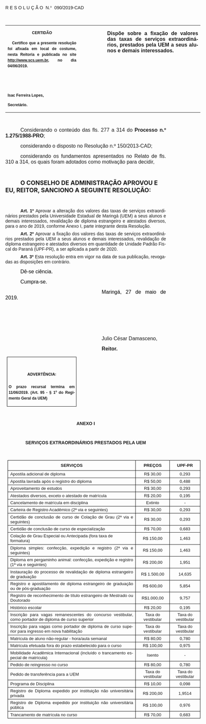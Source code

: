 <body lang=PT-BR link=blue vlink=purple style='tab-interval:35.4pt'>

<div class=WordSection1>

<p class=MsoTitle><span style='font-size:12.0pt;font-family:"Arial","sans-serif";
mso-ansi-language:PT-BR;mso-no-proof:yes'><o:p>&nbsp;</o:p></span></p>

<p class=MsoTitle><span style='font-family:"Arial","sans-serif";mso-bidi-font-family:
"Times New Roman";mso-ansi-language:PT-BR;mso-no-proof:yes'>R E S O L U Ç Ã
O<span style='mso-spacerun:yes'>  </span>N.</span><span style='font-family:
Symbol;mso-ascii-font-family:Arial;mso-hansi-font-family:Arial;mso-ansi-language:
PT-BR;mso-char-type:symbol;mso-symbol-font-family:Symbol;mso-no-proof:yes'><span
style='mso-char-type:symbol;mso-symbol-font-family:Symbol'>°</span></span><span
style='font-family:"Arial","sans-serif";mso-bidi-font-family:"Times New Roman";
mso-ansi-language:PT-BR;mso-no-proof:yes'><span style='mso-spacerun:yes'> 
</span>090/2019-CAD<o:p></o:p></span></p>

<p class=BodyText21><span style='mso-bidi-font-size:12.0pt;font-family:"Arial","sans-serif";
mso-bidi-font-family:"Times New Roman";mso-no-proof:yes'><o:p>&nbsp;</o:p></span></p>

<table class=MsoNormalTable border=0 cellspacing=0 cellpadding=0 width=612
 style='width:459.0pt;border-collapse:collapse;mso-padding-alt:0cm 5.4pt 0cm 5.4pt'>
 <tr style='mso-yfti-irow:0;mso-yfti-firstrow:yes;mso-yfti-lastrow:yes'>
  <td width=225 valign=top style='width:168.45pt;padding:0cm 5.4pt 0cm 5.4pt'>
  <p class=MsoNormal align=center style='text-align:center;layout-grid-mode:
  char'><b style='mso-bidi-font-weight:normal'><span style='font-size:9.0pt;
  mso-bidi-font-size:10.0pt;font-family:"Arial","sans-serif";mso-bidi-font-family:
  "Times New Roman";mso-no-proof:yes'>CERTIDÃO<o:p></o:p></span></b></p>
  <p class=MsoNormal style='text-align:justify;line-height:150%'><b
  style='mso-bidi-font-weight:normal'><span style='font-size:9.0pt;line-height:
  150%;font-family:"Arial","sans-serif";mso-bidi-font-family:"Times New Roman";
  mso-no-proof:yes'><span style='mso-spacerun:yes'>   </span>Certifico que a
  presente resolução foi afixada em local de costume, nesta Reitoria e
  publicada no site<span style='color:blue'> </span><a
  href="http://www.scs.uem.br/"><span style='text-decoration:none;text-underline:
  none'>http://www.scs.uem.br</span></a>, no dia</span></b><b style='mso-bidi-font-weight:
  normal'><span style='font-size:9.0pt;mso-bidi-font-size:10.0pt;line-height:
  150%;font-family:"Arial","sans-serif";mso-bidi-font-family:"Times New Roman";
  mso-no-proof:yes'> 04/06/2019.<o:p></o:p></span></b></p>
  <p class=MsoNormal><b style='mso-bidi-font-weight:normal'><span
  style='font-size:9.0pt;mso-bidi-font-size:10.0pt;font-family:"Arial","sans-serif";
  mso-bidi-font-family:"Times New Roman";mso-no-proof:yes'><o:p>&nbsp;</o:p></span></b></p>
  <p class=MsoNormal><b style='mso-bidi-font-weight:normal'><span
  style='font-size:9.0pt;mso-bidi-font-size:10.0pt;font-family:"Arial","sans-serif";
  mso-bidi-font-family:"Times New Roman";mso-no-proof:yes'><o:p>&nbsp;</o:p></span></b></p>
  <p class=MsoNormal><b style='mso-bidi-font-weight:normal'><span
  style='font-size:9.0pt;mso-bidi-font-size:10.0pt;font-family:"Arial","sans-serif";
  mso-bidi-font-family:"Times New Roman";mso-no-proof:yes'>Isac Ferreira Lopes,<o:p></o:p></span></b></p>
  <p class=MsoNormal><b style='mso-bidi-font-weight:normal'><span
  style='font-size:9.0pt;mso-bidi-font-size:10.0pt;font-family:"Arial","sans-serif";
  mso-bidi-font-family:"Times New Roman";mso-no-proof:yes'>Secretário.<o:p></o:p></span></b></p>
  </td>
  <td width=76 valign=top style='width:2.0cm;padding:0cm 5.4pt 0cm 5.4pt'>
  <p class=MsoNormal style='margin-right:-5.4pt'><b><span style='font-size:
  12.0pt;mso-bidi-font-size:10.0pt;font-family:"Arial","sans-serif";mso-bidi-font-family:
  "Times New Roman";mso-no-proof:yes'><o:p>&nbsp;</o:p></span></b></p>
  </td>
  <td width=312 valign=top style='width:233.85pt;padding:0cm 5.4pt 0cm 5.4pt'>
  <p class=MsoNormal style='text-align:justify'><b><span style='font-size:12.0pt;
  font-family:"Arial","sans-serif";mso-no-proof:yes'>Dispõe sobre a fixação de
  valores das taxas de serviços extraordinários, prestados pela UEM a seus
  alunos e demais interessados.</span></b><b><span style='font-size:12.0pt;
  font-family:"Arial","sans-serif";mso-bidi-font-family:"Times New Roman";
  mso-no-proof:yes'><o:p></o:p></span></b></p>
  </td>
 </tr>
</table>

<p class=BodyText21><span style='mso-bidi-font-size:12.0pt;font-family:"Arial","sans-serif";
mso-bidi-font-family:"Times New Roman";mso-no-proof:yes'><o:p>&nbsp;</o:p></span></p>

<p class=MsoNormal style='margin-bottom:2.0pt;text-align:justify;text-indent:
35.45pt'><span style='font-size:12.0pt;mso-bidi-font-size:10.0pt;font-family:
"Arial","sans-serif";mso-bidi-font-family:"Times New Roman"'>Considerando o conteúdo
das fls. 277 a 314 do <b style='mso-bidi-font-weight:normal'>Processo n.º 1.275/1988-PRO</b>;<o:p></o:p></span></p>

<p class=MsoNormal style='margin-bottom:2.0pt;text-align:justify;text-indent:
35.45pt'><span class=GramE><span style='font-size:12.0pt;mso-bidi-font-size:
10.0pt;font-family:"Arial","sans-serif";mso-bidi-font-family:"Times New Roman"'>considerando</span></span><span
style='font-size:12.0pt;mso-bidi-font-size:10.0pt;font-family:"Arial","sans-serif";
mso-bidi-font-family:"Times New Roman"'> o disposto no Resolução n.º 150/2013-CAD;<o:p></o:p></span></p>

<p class=MsoNormal style='margin-bottom:2.0pt;text-align:justify;text-indent:
35.45pt'><span class=GramE><span style='font-size:12.0pt;mso-bidi-font-size:
10.0pt;font-family:"Arial","sans-serif";mso-bidi-font-family:"Times New Roman"'>considerando</span></span><span
style='font-size:12.0pt;mso-bidi-font-size:10.0pt;font-family:"Arial","sans-serif";
mso-bidi-font-family:"Times New Roman"'> os fundamentos apresentados no Relato
de fls. 310 a 314, os quais foram adotados como motivação para decidir,<o:p></o:p></span></p>

<p class=MsoBodyTextIndent style='text-indent:35.45pt'><span lang=X-NONE
style='mso-no-proof:yes'><o:p>&nbsp;</o:p></span></p>

<p class=MsoBodyTextIndent style='text-indent:35.45pt'><b style='mso-bidi-font-weight:
normal'><span lang=X-NONE style='font-size:14.0pt;mso-no-proof:yes'>O CONSELHO DE
ADMINISTRAÇÃO APROVOU E EU, REITOR, SANCIONO A SEGUINTE RESOLUÇÃO:<o:p></o:p></span></b></p>

<p class=MsoBodyTextIndent style='text-indent:35.45pt'><span lang=X-NONE
style='mso-no-proof:yes'><o:p>&nbsp;</o:p></span></p>

<p style='margin-top:0cm;margin-right:0cm;margin-bottom:6.0pt;margin-left:0cm;
text-align:justify;text-indent:35.45pt'><b style='mso-bidi-font-weight:normal'><span
style='mso-bidi-font-size:12.0pt;font-family:"Arial","sans-serif";mso-fareast-font-family:
"Arial Unicode MS";mso-bidi-font-family:"Times New Roman"'>Art. 1º </span></b><span
style='mso-bidi-font-size:12.0pt;font-family:"Arial","sans-serif";mso-fareast-font-family:
"Arial Unicode MS";mso-bidi-font-family:"Times New Roman"'>Aprovar a alteração
dos valores das taxas de serviços extraordinários prestados pela Universidade
Estadual de Maringá (UEM) a seus alunos e demais interessados, revalidação de
diploma estrangeiro e atestados diversos, para o ano de 2019, conforme Anexo I,
parte integrante desta Resolução.<o:p></o:p></span></p>

<p style='margin-top:0cm;margin-right:0cm;margin-bottom:6.0pt;margin-left:0cm;
text-align:justify;text-indent:35.45pt'><b style='mso-bidi-font-weight:normal'><span
style='mso-bidi-font-size:12.0pt;font-family:"Arial","sans-serif";mso-fareast-font-family:
"Arial Unicode MS";mso-bidi-font-family:"Times New Roman";mso-no-proof:yes'>Art.
2º </span></b><span style='mso-bidi-font-size:12.0pt;font-family:"Arial","sans-serif";
mso-fareast-font-family:"Arial Unicode MS";mso-bidi-font-family:"Times New Roman";
mso-no-proof:yes'>Aprovar a fixação dos valores das taxas de serviços extraordinários
prestados pela UEM a seus alunos e demais interessados, revalidação de diploma
estrangeiro e atestados diversos em quantidade de Unidade Padrão Fiscal do Paraná
(UPF-PR), a ser aplicada a partir de 2020</span><span style='mso-bidi-font-size:
12.0pt;font-family:"Arial","sans-serif";mso-fareast-font-family:"Arial Unicode MS";
mso-bidi-font-family:"Times New Roman"'>.<o:p></o:p></span></p>

<p style='margin:0cm;margin-bottom:.0001pt;text-align:justify;text-indent:35.45pt'><b
style='mso-bidi-font-weight:normal'><span style='mso-bidi-font-size:12.0pt;
font-family:"Arial","sans-serif";mso-fareast-font-family:"Arial Unicode MS";
mso-bidi-font-family:"Times New Roman";mso-no-proof:yes'>Art. 3º </span></b><span
style='mso-bidi-font-size:12.0pt;font-family:"Arial","sans-serif";mso-bidi-font-family:
"Times New Roman";mso-no-proof:yes'>Esta resolução entra em vigor na data de
sua publicação, revogadas as disposições em contrário.</span><span
style='mso-bidi-font-size:12.0pt;font-family:"Arial","sans-serif";mso-fareast-font-family:
"Arial Unicode MS";mso-bidi-font-family:"Times New Roman";letter-spacing:-.2pt;
mso-no-proof:yes'><o:p></o:p></span></p>

<p class=MsoNormal style='text-align:justify;text-indent:35.45pt'><span
style='font-size:12.0pt;font-family:"Arial","sans-serif";color:black;
mso-no-proof:yes'>Dê-se ciência.<o:p></o:p></span></p>

<p class=MsoNormal style='text-align:justify;text-indent:35.45pt'><span
style='font-size:12.0pt;font-family:"Arial","sans-serif";color:black;
mso-no-proof:yes'>Cumpra-se.<o:p></o:p></span></p>

<p class=MsoNormal style='text-align:justify;text-indent:8.0cm'><span
style='font-size:12.0pt;font-family:"Arial","sans-serif";color:black;
mso-no-proof:yes'>Maringá, 27 de maio de 2019.<o:p></o:p></span></p>

<p class=MsoNormal style='text-align:justify;text-indent:8.0cm'><span
style='font-size:12.0pt;font-family:"Arial","sans-serif";mso-bidi-font-family:
"Times New Roman";mso-no-proof:yes'><o:p>&nbsp;</o:p></span></p>

<p class=MsoNormal style='text-align:justify;text-indent:8.0cm'><span
style='font-size:12.0pt;font-family:"Arial","sans-serif";mso-bidi-font-family:
"Times New Roman";mso-no-proof:yes'><o:p>&nbsp;</o:p></span></p>

<p class=MsoNormal style='text-align:justify;text-indent:8.0cm'><span
style='font-size:12.0pt;font-family:"Arial","sans-serif";mso-bidi-font-family:
"Times New Roman";mso-no-proof:yes'><o:p>&nbsp;</o:p></span></p>

<p class=MsoNormal style='text-align:justify;text-indent:8.0cm'><span
style='font-size:12.0pt;font-family:"Arial","sans-serif";mso-bidi-font-family:
"Times New Roman";mso-no-proof:yes'>Julio César Damasceno,<o:p></o:p></span></p>

<p class=MsoNormal style='text-align:justify;text-indent:8.0cm;tab-stops:8.0cm 276.45pt'><b
style='mso-bidi-font-weight:normal'><span style='font-size:12.0pt;font-family:
"Arial","sans-serif";mso-bidi-font-family:"Times New Roman";mso-no-proof:yes'>Reitor.<o:p></o:p></span></b></p>

<table class=MsoNormalTable border=1 cellspacing=0 cellpadding=0
 style='margin-left:3.5pt;border-collapse:collapse;border:none;mso-border-alt:
 solid windowtext .5pt;mso-padding-alt:0cm 3.5pt 0cm 3.5pt;mso-border-insideh:
 .5pt solid windowtext;mso-border-insidev:.5pt solid windowtext'>
 <tr style='mso-yfti-irow:0;mso-yfti-firstrow:yes;mso-yfti-lastrow:yes'>
  <td width=207 valign=top style='width:155.6pt;border:solid windowtext 1.0pt;
  mso-border-alt:solid windowtext .5pt;padding:0cm 3.5pt 0cm 3.5pt'>
  <h1 align=center style='text-align:center;line-height:150%'><span
  style='font-size:9.0pt;mso-bidi-font-size:10.0pt;line-height:150%;mso-bidi-font-family:
  Arial;mso-ansi-language:PT-BR;mso-fareast-language:PT-BR;mso-no-proof:yes'>ADVERTÊNCIA:<o:p></o:p></span></h1>
  <p class=MsoNormal style='text-align:justify;line-height:150%'><b
  style='mso-bidi-font-weight:normal'><span style='font-size:9.0pt;mso-bidi-font-size:
  10.0pt;line-height:150%;font-family:"Arial","sans-serif";mso-bidi-font-family:
  "Times New Roman";mso-no-proof:yes'>O prazo recursal termina em 11/06/2019.
  (Art. 95 - § 1º do Regimento Geral da UEM)</span></b><span style='font-size:
  9.0pt;mso-bidi-font-size:10.0pt;line-height:150%;font-family:"Arial","sans-serif";
  mso-bidi-font-family:"Times New Roman";mso-no-proof:yes'><o:p></o:p></span></p>
  </td>
 </tr>
</table>

<p align=right style='margin:0cm;margin-bottom:.0001pt;text-align:right;
text-indent:35.45pt'><span style='font-size:9.0pt;mso-bidi-font-family:Arial;
mso-no-proof:yes'><o:p>&nbsp;</o:p></span></p>

<p class=MsoNormal align=center style='text-align:center'><b style='mso-bidi-font-weight:
normal'><span style='font-family:"Arial","sans-serif"'>ANEXO I<o:p></o:p></span></b></p>

<p class=MsoNormal align=center style='text-align:center'><b style='mso-bidi-font-weight:
normal'><span style='font-family:"Arial","sans-serif"'><o:p>&nbsp;</o:p></span></b></p>

<p class=MsoNormal align=center style='text-align:center'><b style='mso-bidi-font-weight:
normal'><span style='font-family:"Arial","sans-serif"'>SERVIÇOS EXTRAORDINÁRIOS
PRESTADOS PELA UEM<o:p></o:p></span></b></p>

<p class=MsoNormal><o:p>&nbsp;</o:p></p>

<table class=MsoNormalTable border=1 cellspacing=0 cellpadding=0 width=605
 style='width:16.0cm;margin-left:5.4pt;border-collapse:collapse;border:none;
 mso-border-alt:solid windowtext .5pt;mso-yfti-tbllook:1184;mso-padding-alt:
 0cm 5.4pt 0cm 5.4pt;mso-border-insideh:.5pt solid windowtext;mso-border-insidev:
 .5pt solid windowtext'>
 <tr style='mso-yfti-irow:0;mso-yfti-firstrow:yes'>
  <td width=425 style='width:318.9pt;border:solid windowtext 1.0pt;mso-border-alt:
  solid windowtext .5pt;padding:0cm 5.4pt 0cm 5.4pt'>
  <p class=MsoListParagraph align=center style='margin-top:6.0pt;margin-right:
  0cm;margin-bottom:6.0pt;margin-left:0cm;text-align:center;mso-pagination:
  none'><b style='mso-bidi-font-weight:normal'><span style='font-size:10.0pt;
  font-family:"Arial","sans-serif"'>SERVIÇOS<o:p></o:p></span></b></p>
  </td>
  <td width=95 style='width:70.9pt;border:solid windowtext 1.0pt;border-left:
  none;mso-border-left-alt:solid windowtext .5pt;mso-border-alt:solid windowtext .5pt;
  padding:0cm 5.4pt 0cm 5.4pt'>
  <p class=MsoListParagraph align=center style='margin-top:6.0pt;margin-right:
  0cm;margin-bottom:6.0pt;margin-left:0cm;text-align:center;mso-pagination:
  none'><b style='mso-bidi-font-weight:normal'><span style='font-size:10.0pt;
  font-family:"Arial","sans-serif"'>PREÇOS<o:p></o:p></span></b></p>
  </td>
  <td width=85 style='width:63.8pt;border:solid windowtext 1.0pt;border-left:
  none;mso-border-left-alt:solid windowtext .5pt;mso-border-alt:solid windowtext .5pt;
  padding:0cm 5.4pt 0cm 5.4pt'>
  <p class=MsoListParagraph align=center style='margin-top:6.0pt;margin-right:
  0cm;margin-bottom:6.0pt;margin-left:0cm;text-align:center;mso-pagination:
  none'><b style='mso-bidi-font-weight:normal'><span style='font-size:10.0pt;
  font-family:"Arial","sans-serif"'>UPF-PR<o:p></o:p></span></b></p>
  </td>
 </tr>
 <tr style='mso-yfti-irow:1'>
  <td width=425 style='width:318.9pt;border:solid windowtext 1.0pt;border-top:
  none;mso-border-top-alt:solid windowtext .5pt;mso-border-alt:solid windowtext .5pt;
  padding:0cm 5.4pt 0cm 5.4pt'>
  <p class=MsoListParagraph style='margin-top:2.4pt;margin-right:0cm;
  margin-bottom:2.4pt;margin-left:0cm;mso-para-margin-top:.2gd;mso-para-margin-right:
  0cm;mso-para-margin-bottom:.2gd;mso-para-margin-left:0cm;mso-pagination:none'><span
  style='font-size:10.0pt;font-family:"Arial","sans-serif"'>Apostila adicional
  de diploma<o:p></o:p></span></p>
  </td>
  <td width=95 style='width:70.9pt;border-top:none;border-left:none;border-bottom:
  solid windowtext 1.0pt;border-right:solid windowtext 1.0pt;mso-border-top-alt:
  solid windowtext .5pt;mso-border-left-alt:solid windowtext .5pt;mso-border-alt:
  solid windowtext .5pt;padding:0cm 5.4pt 0cm 5.4pt'>
  <p class=MsoListParagraph align=center style='margin-top:2.4pt;margin-right:
  0cm;margin-bottom:2.4pt;margin-left:0cm;mso-para-margin-top:.2gd;mso-para-margin-right:
  0cm;mso-para-margin-bottom:.2gd;mso-para-margin-left:0cm;text-align:center;
  mso-pagination:none'><span style='font-size:10.0pt;font-family:"Arial","sans-serif"'>R$
  30,00<o:p></o:p></span></p>
  </td>
  <td width=85 style='width:63.8pt;border-top:none;border-left:none;border-bottom:
  solid windowtext 1.0pt;border-right:solid windowtext 1.0pt;mso-border-top-alt:
  solid windowtext .5pt;mso-border-left-alt:solid windowtext .5pt;mso-border-alt:
  solid windowtext .5pt;padding:0cm 5.4pt 0cm 5.4pt'>
  <p class=MsoListParagraph align=center style='margin-top:2.4pt;margin-right:
  0cm;margin-bottom:2.4pt;margin-left:0cm;mso-para-margin-top:.2gd;mso-para-margin-right:
  0cm;mso-para-margin-bottom:.2gd;mso-para-margin-left:0cm;text-align:center;
  mso-pagination:none'><span style='font-size:10.0pt;font-family:"Arial","sans-serif"'>0,293<o:p></o:p></span></p>
  </td>
 </tr>
 <tr style='mso-yfti-irow:2'>
  <td width=425 style='width:318.9pt;border:solid windowtext 1.0pt;border-top:
  none;mso-border-top-alt:solid windowtext .5pt;mso-border-alt:solid windowtext .5pt;
  padding:0cm 5.4pt 0cm 5.4pt'>
  <p class=MsoListParagraph style='margin-top:2.4pt;margin-right:0cm;
  margin-bottom:2.4pt;margin-left:0cm;mso-para-margin-top:.2gd;mso-para-margin-right:
  0cm;mso-para-margin-bottom:.2gd;mso-para-margin-left:0cm;mso-pagination:none'><span
  style='font-size:10.0pt;font-family:"Arial","sans-serif"'>Apostila lavrada
  após o registro do diploma <o:p></o:p></span></p>
  </td>
  <td width=95 style='width:70.9pt;border-top:none;border-left:none;border-bottom:
  solid windowtext 1.0pt;border-right:solid windowtext 1.0pt;mso-border-top-alt:
  solid windowtext .5pt;mso-border-left-alt:solid windowtext .5pt;mso-border-alt:
  solid windowtext .5pt;padding:0cm 5.4pt 0cm 5.4pt'>
  <p class=MsoListParagraph align=center style='margin-top:2.4pt;margin-right:
  0cm;margin-bottom:2.4pt;margin-left:0cm;mso-para-margin-top:.2gd;mso-para-margin-right:
  0cm;mso-para-margin-bottom:.2gd;mso-para-margin-left:0cm;text-align:center;
  mso-pagination:none'><span style='font-size:10.0pt;font-family:"Arial","sans-serif"'>R$
  50,00<o:p></o:p></span></p>
  </td>
  <td width=85 style='width:63.8pt;border-top:none;border-left:none;border-bottom:
  solid windowtext 1.0pt;border-right:solid windowtext 1.0pt;mso-border-top-alt:
  solid windowtext .5pt;mso-border-left-alt:solid windowtext .5pt;mso-border-alt:
  solid windowtext .5pt;padding:0cm 5.4pt 0cm 5.4pt'>
  <p class=MsoListParagraph align=center style='margin-top:2.4pt;margin-right:
  0cm;margin-bottom:2.4pt;margin-left:0cm;mso-para-margin-top:.2gd;mso-para-margin-right:
  0cm;mso-para-margin-bottom:.2gd;mso-para-margin-left:0cm;text-align:center;
  mso-pagination:none'><span style='font-size:10.0pt;font-family:"Arial","sans-serif"'>0,488<o:p></o:p></span></p>
  </td>
 </tr>
 <tr style='mso-yfti-irow:3'>
  <td width=425 style='width:318.9pt;border:solid windowtext 1.0pt;border-top:
  none;mso-border-top-alt:solid windowtext .5pt;mso-border-alt:solid windowtext .5pt;
  padding:0cm 5.4pt 0cm 5.4pt'>
  <p class=MsoListParagraph style='margin-top:2.4pt;margin-right:0cm;
  margin-bottom:2.4pt;margin-left:0cm;mso-para-margin-top:.2gd;mso-para-margin-right:
  0cm;mso-para-margin-bottom:.2gd;mso-para-margin-left:0cm;mso-pagination:none'><span
  style='font-size:10.0pt;font-family:"Arial","sans-serif"'>Aproveitamento de
  estudos<o:p></o:p></span></p>
  </td>
  <td width=95 style='width:70.9pt;border-top:none;border-left:none;border-bottom:
  solid windowtext 1.0pt;border-right:solid windowtext 1.0pt;mso-border-top-alt:
  solid windowtext .5pt;mso-border-left-alt:solid windowtext .5pt;mso-border-alt:
  solid windowtext .5pt;padding:0cm 5.4pt 0cm 5.4pt'>
  <p class=MsoListParagraph align=center style='margin-top:2.4pt;margin-right:
  0cm;margin-bottom:2.4pt;margin-left:0cm;mso-para-margin-top:.2gd;mso-para-margin-right:
  0cm;mso-para-margin-bottom:.2gd;mso-para-margin-left:0cm;text-align:center;
  mso-pagination:none'><span style='font-size:10.0pt;font-family:"Arial","sans-serif"'>R$
  30,00<o:p></o:p></span></p>
  </td>
  <td width=85 style='width:63.8pt;border-top:none;border-left:none;border-bottom:
  solid windowtext 1.0pt;border-right:solid windowtext 1.0pt;mso-border-top-alt:
  solid windowtext .5pt;mso-border-left-alt:solid windowtext .5pt;mso-border-alt:
  solid windowtext .5pt;padding:0cm 5.4pt 0cm 5.4pt'>
  <p class=MsoListParagraph align=center style='margin-top:2.4pt;margin-right:
  0cm;margin-bottom:2.4pt;margin-left:0cm;mso-para-margin-top:.2gd;mso-para-margin-right:
  0cm;mso-para-margin-bottom:.2gd;mso-para-margin-left:0cm;text-align:center;
  mso-pagination:none'><span style='font-size:10.0pt;font-family:"Arial","sans-serif"'>0,293<o:p></o:p></span></p>
  </td>
 </tr>
 <tr style='mso-yfti-irow:4'>
  <td width=425 style='width:318.9pt;border:solid windowtext 1.0pt;border-top:
  none;mso-border-top-alt:solid windowtext .5pt;mso-border-alt:solid windowtext .5pt;
  padding:0cm 5.4pt 0cm 5.4pt'>
  <p class=MsoListParagraph style='margin-top:2.4pt;margin-right:0cm;
  margin-bottom:2.4pt;margin-left:0cm;mso-para-margin-top:.2gd;mso-para-margin-right:
  0cm;mso-para-margin-bottom:.2gd;mso-para-margin-left:0cm;mso-pagination:none'><span
  style='font-size:10.0pt;font-family:"Arial","sans-serif"'>Atestados diversos,
  exceto o atestado de <span class=GramE>matrícula</span><o:p></o:p></span></p>
  </td>
  <td width=95 style='width:70.9pt;border-top:none;border-left:none;border-bottom:
  solid windowtext 1.0pt;border-right:solid windowtext 1.0pt;mso-border-top-alt:
  solid windowtext .5pt;mso-border-left-alt:solid windowtext .5pt;mso-border-alt:
  solid windowtext .5pt;padding:0cm 5.4pt 0cm 5.4pt'>
  <p class=MsoListParagraph align=center style='margin-top:2.4pt;margin-right:
  0cm;margin-bottom:2.4pt;margin-left:0cm;mso-para-margin-top:.2gd;mso-para-margin-right:
  0cm;mso-para-margin-bottom:.2gd;mso-para-margin-left:0cm;text-align:center;
  mso-pagination:none'><span style='font-size:10.0pt;font-family:"Arial","sans-serif"'>R$
  20,00<o:p></o:p></span></p>
  </td>
  <td width=85 style='width:63.8pt;border-top:none;border-left:none;border-bottom:
  solid windowtext 1.0pt;border-right:solid windowtext 1.0pt;mso-border-top-alt:
  solid windowtext .5pt;mso-border-left-alt:solid windowtext .5pt;mso-border-alt:
  solid windowtext .5pt;padding:0cm 5.4pt 0cm 5.4pt'>
  <p class=MsoListParagraph align=center style='margin-top:2.4pt;margin-right:
  0cm;margin-bottom:2.4pt;margin-left:0cm;mso-para-margin-top:.2gd;mso-para-margin-right:
  0cm;mso-para-margin-bottom:.2gd;mso-para-margin-left:0cm;text-align:center;
  mso-pagination:none'><span style='font-size:10.0pt;font-family:"Arial","sans-serif"'>0,195<o:p></o:p></span></p>
  </td>
 </tr>
 <tr style='mso-yfti-irow:5'>
  <td width=425 style='width:318.9pt;border:solid windowtext 1.0pt;border-top:
  none;mso-border-top-alt:solid windowtext .5pt;mso-border-alt:solid windowtext .5pt;
  padding:0cm 5.4pt 0cm 5.4pt'>
  <p class=MsoListParagraph style='margin-top:2.4pt;margin-right:0cm;
  margin-bottom:2.4pt;margin-left:0cm;mso-para-margin-top:.2gd;mso-para-margin-right:
  0cm;mso-para-margin-bottom:.2gd;mso-para-margin-left:0cm;mso-pagination:none'><span
  style='font-size:10.0pt;font-family:"Arial","sans-serif"'>Cancelamento de
  matrícula em disciplina<o:p></o:p></span></p>
  </td>
  <td width=95 style='width:70.9pt;border-top:none;border-left:none;border-bottom:
  solid windowtext 1.0pt;border-right:solid windowtext 1.0pt;mso-border-top-alt:
  solid windowtext .5pt;mso-border-left-alt:solid windowtext .5pt;mso-border-alt:
  solid windowtext .5pt;padding:0cm 5.4pt 0cm 5.4pt'>
  <p class=MsoListParagraph align=center style='margin-top:2.4pt;margin-right:
  0cm;margin-bottom:2.4pt;margin-left:0cm;mso-para-margin-top:.2gd;mso-para-margin-right:
  0cm;mso-para-margin-bottom:.2gd;mso-para-margin-left:0cm;text-align:center;
  mso-pagination:none'><span style='font-size:10.0pt;font-family:"Arial","sans-serif"'>Extinto<o:p></o:p></span></p>
  </td>
  <td width=85 style='width:63.8pt;border-top:none;border-left:none;border-bottom:
  solid windowtext 1.0pt;border-right:solid windowtext 1.0pt;mso-border-top-alt:
  solid windowtext .5pt;mso-border-left-alt:solid windowtext .5pt;mso-border-alt:
  solid windowtext .5pt;padding:0cm 5.4pt 0cm 5.4pt'>
  <p class=MsoListParagraph align=center style='margin-top:2.4pt;margin-right:
  0cm;margin-bottom:2.4pt;margin-left:0cm;mso-para-margin-top:.2gd;mso-para-margin-right:
  0cm;mso-para-margin-bottom:.2gd;mso-para-margin-left:0cm;text-align:center;
  mso-pagination:none'><span style='font-size:10.0pt;font-family:"Arial","sans-serif"'>-<o:p></o:p></span></p>
  </td>
 </tr>
 <tr style='mso-yfti-irow:6'>
  <td width=425 style='width:318.9pt;border:solid windowtext 1.0pt;border-top:
  none;mso-border-top-alt:solid windowtext .5pt;mso-border-alt:solid windowtext .5pt;
  padding:0cm 5.4pt 0cm 5.4pt'>
  <p class=MsoListParagraph style='margin-top:2.4pt;margin-right:0cm;
  margin-bottom:2.4pt;margin-left:0cm;mso-para-margin-top:.2gd;mso-para-margin-right:
  0cm;mso-para-margin-bottom:.2gd;mso-para-margin-left:0cm;mso-pagination:none'><span
  style='font-size:10.0pt;font-family:"Arial","sans-serif"'>Carteira de
  Registro Acadêmico (2ª via e seguintes)<o:p></o:p></span></p>
  </td>
  <td width=95 style='width:70.9pt;border-top:none;border-left:none;border-bottom:
  solid windowtext 1.0pt;border-right:solid windowtext 1.0pt;mso-border-top-alt:
  solid windowtext .5pt;mso-border-left-alt:solid windowtext .5pt;mso-border-alt:
  solid windowtext .5pt;padding:0cm 5.4pt 0cm 5.4pt'>
  <p class=MsoListParagraph align=center style='margin-top:2.4pt;margin-right:
  0cm;margin-bottom:2.4pt;margin-left:0cm;mso-para-margin-top:.2gd;mso-para-margin-right:
  0cm;mso-para-margin-bottom:.2gd;mso-para-margin-left:0cm;text-align:center;
  mso-pagination:none'><span style='font-size:10.0pt;font-family:"Arial","sans-serif"'>R$
  30,00<o:p></o:p></span></p>
  </td>
  <td width=85 style='width:63.8pt;border-top:none;border-left:none;border-bottom:
  solid windowtext 1.0pt;border-right:solid windowtext 1.0pt;mso-border-top-alt:
  solid windowtext .5pt;mso-border-left-alt:solid windowtext .5pt;mso-border-alt:
  solid windowtext .5pt;padding:0cm 5.4pt 0cm 5.4pt'>
  <p class=MsoListParagraph align=center style='margin-top:2.4pt;margin-right:
  0cm;margin-bottom:2.4pt;margin-left:0cm;mso-para-margin-top:.2gd;mso-para-margin-right:
  0cm;mso-para-margin-bottom:.2gd;mso-para-margin-left:0cm;text-align:center;
  mso-pagination:none'><span style='font-size:10.0pt;font-family:"Arial","sans-serif"'>0,293<o:p></o:p></span></p>
  </td>
 </tr>
 <tr style='mso-yfti-irow:7'>
  <td width=425 style='width:318.9pt;border:solid windowtext 1.0pt;border-top:
  none;mso-border-top-alt:solid windowtext .5pt;mso-border-alt:solid windowtext .5pt;
  padding:0cm 5.4pt 0cm 5.4pt'>
  <p class=MsoListParagraph style='margin-top:2.4pt;margin-right:0cm;
  margin-bottom:2.4pt;margin-left:0cm;mso-para-margin-top:.2gd;mso-para-margin-right:
  0cm;mso-para-margin-bottom:.2gd;mso-para-margin-left:0cm;text-align:justify;
  mso-pagination:none'><span style='font-size:10.0pt;font-family:"Arial","sans-serif"'>Certidão
  de conclusão de curso de Colação de Grau (2ª via e seguintes)<o:p></o:p></span></p>
  </td>
  <td width=95 style='width:70.9pt;border-top:none;border-left:none;border-bottom:
  solid windowtext 1.0pt;border-right:solid windowtext 1.0pt;mso-border-top-alt:
  solid windowtext .5pt;mso-border-left-alt:solid windowtext .5pt;mso-border-alt:
  solid windowtext .5pt;padding:0cm 5.4pt 0cm 5.4pt'>
  <p class=MsoListParagraph align=center style='margin-top:2.4pt;margin-right:
  0cm;margin-bottom:2.4pt;margin-left:0cm;mso-para-margin-top:.2gd;mso-para-margin-right:
  0cm;mso-para-margin-bottom:.2gd;mso-para-margin-left:0cm;text-align:center;
  mso-pagination:none'><span style='font-size:10.0pt;font-family:"Arial","sans-serif"'>R$
  30,00<o:p></o:p></span></p>
  </td>
  <td width=85 style='width:63.8pt;border-top:none;border-left:none;border-bottom:
  solid windowtext 1.0pt;border-right:solid windowtext 1.0pt;mso-border-top-alt:
  solid windowtext .5pt;mso-border-left-alt:solid windowtext .5pt;mso-border-alt:
  solid windowtext .5pt;padding:0cm 5.4pt 0cm 5.4pt'>
  <p class=MsoListParagraph align=center style='margin-top:2.4pt;margin-right:
  0cm;margin-bottom:2.4pt;margin-left:0cm;mso-para-margin-top:.2gd;mso-para-margin-right:
  0cm;mso-para-margin-bottom:.2gd;mso-para-margin-left:0cm;text-align:center;
  mso-pagination:none'><span style='font-size:10.0pt;font-family:"Arial","sans-serif"'>0,293<o:p></o:p></span></p>
  </td>
 </tr>
 <tr style='mso-yfti-irow:8'>
  <td width=425 style='width:318.9pt;border:solid windowtext 1.0pt;border-top:
  none;mso-border-top-alt:solid windowtext .5pt;mso-border-alt:solid windowtext .5pt;
  padding:0cm 5.4pt 0cm 5.4pt'>
  <p class=MsoListParagraph style='margin-top:2.4pt;margin-right:0cm;
  margin-bottom:2.4pt;margin-left:0cm;mso-para-margin-top:.2gd;mso-para-margin-right:
  0cm;mso-para-margin-bottom:.2gd;mso-para-margin-left:0cm;mso-pagination:none'><span
  style='font-size:10.0pt;font-family:"Arial","sans-serif"'>Certidão de
  conclusão de curso de especialização<o:p></o:p></span></p>
  </td>
  <td width=95 style='width:70.9pt;border-top:none;border-left:none;border-bottom:
  solid windowtext 1.0pt;border-right:solid windowtext 1.0pt;mso-border-top-alt:
  solid windowtext .5pt;mso-border-left-alt:solid windowtext .5pt;mso-border-alt:
  solid windowtext .5pt;padding:0cm 5.4pt 0cm 5.4pt'>
  <p class=MsoListParagraph align=center style='margin-top:2.4pt;margin-right:
  0cm;margin-bottom:2.4pt;margin-left:0cm;mso-para-margin-top:.2gd;mso-para-margin-right:
  0cm;mso-para-margin-bottom:.2gd;mso-para-margin-left:0cm;text-align:center;
  mso-pagination:none'><span style='font-size:10.0pt;font-family:"Arial","sans-serif"'>R$
  70,00<o:p></o:p></span></p>
  </td>
  <td width=85 style='width:63.8pt;border-top:none;border-left:none;border-bottom:
  solid windowtext 1.0pt;border-right:solid windowtext 1.0pt;mso-border-top-alt:
  solid windowtext .5pt;mso-border-left-alt:solid windowtext .5pt;mso-border-alt:
  solid windowtext .5pt;padding:0cm 5.4pt 0cm 5.4pt'>
  <p class=MsoListParagraph align=center style='margin-top:2.4pt;margin-right:
  0cm;margin-bottom:2.4pt;margin-left:0cm;mso-para-margin-top:.2gd;mso-para-margin-right:
  0cm;mso-para-margin-bottom:.2gd;mso-para-margin-left:0cm;text-align:center;
  mso-pagination:none'><span style='font-size:10.0pt;font-family:"Arial","sans-serif"'>0,683<o:p></o:p></span></p>
  </td>
 </tr>
 <tr style='mso-yfti-irow:9'>
  <td width=425 style='width:318.9pt;border:solid windowtext 1.0pt;border-top:
  none;mso-border-top-alt:solid windowtext .5pt;mso-border-alt:solid windowtext .5pt;
  padding:0cm 5.4pt 0cm 5.4pt'>
  <p class=MsoListParagraph style='margin-top:2.4pt;margin-right:0cm;
  margin-bottom:2.4pt;margin-left:0cm;mso-para-margin-top:.2gd;mso-para-margin-right:
  0cm;mso-para-margin-bottom:.2gd;mso-para-margin-left:0cm;mso-pagination:none'><span
  style='font-size:10.0pt;font-family:"Arial","sans-serif"'>Colação de Grau
  Especial ou Antecipada (fora taxa de formatura)<o:p></o:p></span></p>
  </td>
  <td width=95 style='width:70.9pt;border-top:none;border-left:none;border-bottom:
  solid windowtext 1.0pt;border-right:solid windowtext 1.0pt;mso-border-top-alt:
  solid windowtext .5pt;mso-border-left-alt:solid windowtext .5pt;mso-border-alt:
  solid windowtext .5pt;padding:0cm 5.4pt 0cm 5.4pt'>
  <p class=MsoListParagraph align=center style='margin-top:2.4pt;margin-right:
  0cm;margin-bottom:2.4pt;margin-left:0cm;mso-para-margin-top:.2gd;mso-para-margin-right:
  0cm;mso-para-margin-bottom:.2gd;mso-para-margin-left:0cm;text-align:center;
  mso-pagination:none'><span style='font-size:10.0pt;font-family:"Arial","sans-serif"'>R$
  150,00<o:p></o:p></span></p>
  </td>
  <td width=85 style='width:63.8pt;border-top:none;border-left:none;border-bottom:
  solid windowtext 1.0pt;border-right:solid windowtext 1.0pt;mso-border-top-alt:
  solid windowtext .5pt;mso-border-left-alt:solid windowtext .5pt;mso-border-alt:
  solid windowtext .5pt;padding:0cm 5.4pt 0cm 5.4pt'>
  <p class=MsoListParagraph align=center style='margin-top:2.4pt;margin-right:
  0cm;margin-bottom:2.4pt;margin-left:0cm;mso-para-margin-top:.2gd;mso-para-margin-right:
  0cm;mso-para-margin-bottom:.2gd;mso-para-margin-left:0cm;text-align:center;
  mso-pagination:none'><span style='font-size:10.0pt;font-family:"Arial","sans-serif"'>1,463<o:p></o:p></span></p>
  </td>
 </tr>
 <tr style='mso-yfti-irow:10'>
  <td width=425 style='width:318.9pt;border:solid windowtext 1.0pt;border-top:
  none;mso-border-top-alt:solid windowtext .5pt;mso-border-alt:solid windowtext .5pt;
  padding:0cm 5.4pt 0cm 5.4pt'>
  <p class=MsoListParagraph style='margin-top:2.4pt;margin-right:0cm;
  margin-bottom:2.4pt;margin-left:0cm;mso-para-margin-top:.2gd;mso-para-margin-right:
  0cm;mso-para-margin-bottom:.2gd;mso-para-margin-left:0cm;text-align:justify;
  mso-pagination:none'><span style='font-size:10.0pt;font-family:"Arial","sans-serif"'>Diploma
  simples: confecção, expedição e registro (2ª via e seguintes<span
  class=GramE>)</span><o:p></o:p></span></p>
  </td>
  <td width=95 style='width:70.9pt;border-top:none;border-left:none;border-bottom:
  solid windowtext 1.0pt;border-right:solid windowtext 1.0pt;mso-border-top-alt:
  solid windowtext .5pt;mso-border-left-alt:solid windowtext .5pt;mso-border-alt:
  solid windowtext .5pt;padding:0cm 5.4pt 0cm 5.4pt'>
  <p class=MsoListParagraph align=center style='margin-top:2.4pt;margin-right:
  0cm;margin-bottom:2.4pt;margin-left:0cm;mso-para-margin-top:.2gd;mso-para-margin-right:
  0cm;mso-para-margin-bottom:.2gd;mso-para-margin-left:0cm;text-align:center;
  mso-pagination:none'><span style='font-size:10.0pt;font-family:"Arial","sans-serif"'>R$
  150,00<o:p></o:p></span></p>
  </td>
  <td width=85 style='width:63.8pt;border-top:none;border-left:none;border-bottom:
  solid windowtext 1.0pt;border-right:solid windowtext 1.0pt;mso-border-top-alt:
  solid windowtext .5pt;mso-border-left-alt:solid windowtext .5pt;mso-border-alt:
  solid windowtext .5pt;padding:0cm 5.4pt 0cm 5.4pt'>
  <p class=MsoListParagraph align=center style='margin-top:2.4pt;margin-right:
  0cm;margin-bottom:2.4pt;margin-left:0cm;mso-para-margin-top:.2gd;mso-para-margin-right:
  0cm;mso-para-margin-bottom:.2gd;mso-para-margin-left:0cm;text-align:center;
  mso-pagination:none'><span style='font-size:10.0pt;font-family:"Arial","sans-serif"'>1,463<o:p></o:p></span></p>
  </td>
 </tr>
 <tr style='mso-yfti-irow:11'>
  <td width=425 style='width:318.9pt;border:solid windowtext 1.0pt;border-top:
  none;mso-border-top-alt:solid windowtext .5pt;mso-border-alt:solid windowtext .5pt;
  padding:0cm 5.4pt 0cm 5.4pt'>
  <p class=MsoListParagraph style='margin-top:2.4pt;margin-right:0cm;
  margin-bottom:2.4pt;margin-left:0cm;mso-para-margin-top:.2gd;mso-para-margin-right:
  0cm;mso-para-margin-bottom:.2gd;mso-para-margin-left:0cm;text-align:justify;
  mso-pagination:none'><span style='font-size:10.0pt;font-family:"Arial","sans-serif"'>Diploma
  em pergaminho animal: confecção, expedição e registro (1ª via e seguintes<span
  class=GramE>)</span><o:p></o:p></span></p>
  </td>
  <td width=95 style='width:70.9pt;border-top:none;border-left:none;border-bottom:
  solid windowtext 1.0pt;border-right:solid windowtext 1.0pt;mso-border-top-alt:
  solid windowtext .5pt;mso-border-left-alt:solid windowtext .5pt;mso-border-alt:
  solid windowtext .5pt;padding:0cm 5.4pt 0cm 5.4pt'>
  <p class=MsoListParagraph align=center style='margin-top:2.4pt;margin-right:
  0cm;margin-bottom:2.4pt;margin-left:0cm;mso-para-margin-top:.2gd;mso-para-margin-right:
  0cm;mso-para-margin-bottom:.2gd;mso-para-margin-left:0cm;text-align:center;
  mso-pagination:none'><span style='font-size:10.0pt;font-family:"Arial","sans-serif"'>R$
  200,00<o:p></o:p></span></p>
  </td>
  <td width=85 style='width:63.8pt;border-top:none;border-left:none;border-bottom:
  solid windowtext 1.0pt;border-right:solid windowtext 1.0pt;mso-border-top-alt:
  solid windowtext .5pt;mso-border-left-alt:solid windowtext .5pt;mso-border-alt:
  solid windowtext .5pt;padding:0cm 5.4pt 0cm 5.4pt'>
  <p class=MsoListParagraph align=center style='margin-top:2.4pt;margin-right:
  0cm;margin-bottom:2.4pt;margin-left:0cm;mso-para-margin-top:.2gd;mso-para-margin-right:
  0cm;mso-para-margin-bottom:.2gd;mso-para-margin-left:0cm;text-align:center;
  mso-pagination:none'><span style='font-size:10.0pt;font-family:"Arial","sans-serif"'>1,951<o:p></o:p></span></p>
  </td>
 </tr>
 <tr style='mso-yfti-irow:12'>
  <td width=425 style='width:318.9pt;border:solid windowtext 1.0pt;border-top:
  none;mso-border-top-alt:solid windowtext .5pt;mso-border-alt:solid windowtext .5pt;
  padding:0cm 5.4pt 0cm 5.4pt'>
  <p class=MsoListParagraph style='margin-top:2.4pt;margin-right:0cm;
  margin-bottom:2.4pt;margin-left:0cm;mso-para-margin-top:.2gd;mso-para-margin-right:
  0cm;mso-para-margin-bottom:.2gd;mso-para-margin-left:0cm;text-align:justify;
  mso-pagination:none'><span style='font-size:10.0pt;font-family:"Arial","sans-serif"'>Instauração
  do processo de revalidação de diploma estrangeiro de graduação<o:p></o:p></span></p>
  </td>
  <td width=95 style='width:70.9pt;border-top:none;border-left:none;border-bottom:
  solid windowtext 1.0pt;border-right:solid windowtext 1.0pt;mso-border-top-alt:
  solid windowtext .5pt;mso-border-left-alt:solid windowtext .5pt;mso-border-alt:
  solid windowtext .5pt;padding:0cm 5.4pt 0cm 5.4pt'>
  <p class=MsoListParagraph align=center style='margin-top:2.4pt;margin-right:
  0cm;margin-bottom:2.4pt;margin-left:0cm;mso-para-margin-top:.2gd;mso-para-margin-right:
  0cm;mso-para-margin-bottom:.2gd;mso-para-margin-left:0cm;text-align:center;
  mso-pagination:none'><span style='font-size:10.0pt;font-family:"Arial","sans-serif"'>R$
  1.500,00<o:p></o:p></span></p>
  </td>
  <td width=85 style='width:63.8pt;border-top:none;border-left:none;border-bottom:
  solid windowtext 1.0pt;border-right:solid windowtext 1.0pt;mso-border-top-alt:
  solid windowtext .5pt;mso-border-left-alt:solid windowtext .5pt;mso-border-alt:
  solid windowtext .5pt;padding:0cm 5.4pt 0cm 5.4pt'>
  <p class=MsoListParagraph align=center style='margin-top:2.4pt;margin-right:
  0cm;margin-bottom:2.4pt;margin-left:0cm;mso-para-margin-top:.2gd;mso-para-margin-right:
  0cm;mso-para-margin-bottom:.2gd;mso-para-margin-left:0cm;text-align:center;
  mso-pagination:none'><span style='font-size:10.0pt;font-family:"Arial","sans-serif"'>14,635<o:p></o:p></span></p>
  </td>
 </tr>
 <tr style='mso-yfti-irow:13'>
  <td width=425 style='width:318.9pt;border:solid windowtext 1.0pt;border-top:
  none;mso-border-top-alt:solid windowtext .5pt;mso-border-alt:solid windowtext .5pt;
  padding:0cm 5.4pt 0cm 5.4pt'>
  <p class=MsoListParagraph style='margin-top:2.4pt;margin-right:0cm;
  margin-bottom:2.4pt;margin-left:0cm;mso-para-margin-top:.2gd;mso-para-margin-right:
  0cm;mso-para-margin-bottom:.2gd;mso-para-margin-left:0cm;text-align:justify;
  mso-pagination:none'><span style='font-size:10.0pt;font-family:"Arial","sans-serif"'>Registro
  e <span class=SpellE>apostilamento</span> de diploma estrangeiro de graduação
  ou de pós-graduação<o:p></o:p></span></p>
  </td>
  <td width=95 style='width:70.9pt;border-top:none;border-left:none;border-bottom:
  solid windowtext 1.0pt;border-right:solid windowtext 1.0pt;mso-border-top-alt:
  solid windowtext .5pt;mso-border-left-alt:solid windowtext .5pt;mso-border-alt:
  solid windowtext .5pt;padding:0cm 5.4pt 0cm 5.4pt'>
  <p class=MsoListParagraph align=center style='margin-top:2.4pt;margin-right:
  0cm;margin-bottom:2.4pt;margin-left:0cm;mso-para-margin-top:.2gd;mso-para-margin-right:
  0cm;mso-para-margin-bottom:.2gd;mso-para-margin-left:0cm;text-align:center;
  mso-pagination:none'><span style='font-size:10.0pt;font-family:"Arial","sans-serif"'>R$
  600,00<o:p></o:p></span></p>
  </td>
  <td width=85 style='width:63.8pt;border-top:none;border-left:none;border-bottom:
  solid windowtext 1.0pt;border-right:solid windowtext 1.0pt;mso-border-top-alt:
  solid windowtext .5pt;mso-border-left-alt:solid windowtext .5pt;mso-border-alt:
  solid windowtext .5pt;padding:0cm 5.4pt 0cm 5.4pt'>
  <p class=MsoListParagraph align=center style='margin-top:2.4pt;margin-right:
  0cm;margin-bottom:2.4pt;margin-left:0cm;mso-para-margin-top:.2gd;mso-para-margin-right:
  0cm;mso-para-margin-bottom:.2gd;mso-para-margin-left:0cm;text-align:center;
  mso-pagination:none'><span style='font-size:10.0pt;font-family:"Arial","sans-serif"'>5,854<o:p></o:p></span></p>
  </td>
 </tr>
 <tr style='mso-yfti-irow:14'>
  <td width=425 style='width:318.9pt;border:solid windowtext 1.0pt;border-top:
  none;mso-border-top-alt:solid windowtext .5pt;mso-border-alt:solid windowtext .5pt;
  padding:0cm 5.4pt 0cm 5.4pt'>
  <p class=MsoListParagraph style='margin-top:2.4pt;margin-right:0cm;
  margin-bottom:2.4pt;margin-left:0cm;mso-para-margin-top:.2gd;mso-para-margin-right:
  0cm;mso-para-margin-bottom:.2gd;mso-para-margin-left:0cm;text-align:justify;
  mso-pagination:none'><span style='font-size:10.0pt;font-family:"Arial","sans-serif"'>Registro
  de reconhecimento de título estrangeiro de Mestrado ou Doutorado<o:p></o:p></span></p>
  </td>
  <td width=95 style='width:70.9pt;border-top:none;border-left:none;border-bottom:
  solid windowtext 1.0pt;border-right:solid windowtext 1.0pt;mso-border-top-alt:
  solid windowtext .5pt;mso-border-left-alt:solid windowtext .5pt;mso-border-alt:
  solid windowtext .5pt;padding:0cm 5.4pt 0cm 5.4pt'>
  <p class=MsoListParagraph align=center style='margin-top:2.4pt;margin-right:
  0cm;margin-bottom:2.4pt;margin-left:0cm;mso-para-margin-top:.2gd;mso-para-margin-right:
  0cm;mso-para-margin-bottom:.2gd;mso-para-margin-left:0cm;text-align:center;
  mso-pagination:none'><span style='font-size:10.0pt;font-family:"Arial","sans-serif"'>R$1.000,00<o:p></o:p></span></p>
  </td>
  <td width=85 style='width:63.8pt;border-top:none;border-left:none;border-bottom:
  solid windowtext 1.0pt;border-right:solid windowtext 1.0pt;mso-border-top-alt:
  solid windowtext .5pt;mso-border-left-alt:solid windowtext .5pt;mso-border-alt:
  solid windowtext .5pt;padding:0cm 5.4pt 0cm 5.4pt'>
  <p class=MsoListParagraph align=center style='margin-top:2.4pt;margin-right:
  0cm;margin-bottom:2.4pt;margin-left:0cm;mso-para-margin-top:.2gd;mso-para-margin-right:
  0cm;mso-para-margin-bottom:.2gd;mso-para-margin-left:0cm;text-align:center;
  mso-pagination:none'><span style='font-size:10.0pt;font-family:"Arial","sans-serif"'>9,757<o:p></o:p></span></p>
  </td>
 </tr>
 <tr style='mso-yfti-irow:15'>
  <td width=425 style='width:318.9pt;border:solid windowtext 1.0pt;border-top:
  none;mso-border-top-alt:solid windowtext .5pt;mso-border-alt:solid windowtext .5pt;
  padding:0cm 5.4pt 0cm 5.4pt'>
  <p class=MsoListParagraph style='margin-top:2.4pt;margin-right:0cm;
  margin-bottom:2.4pt;margin-left:0cm;mso-para-margin-top:.2gd;mso-para-margin-right:
  0cm;mso-para-margin-bottom:.2gd;mso-para-margin-left:0cm;mso-pagination:none'><span
  style='font-size:10.0pt;font-family:"Arial","sans-serif"'>Histórico escolar<o:p></o:p></span></p>
  </td>
  <td width=95 style='width:70.9pt;border-top:none;border-left:none;border-bottom:
  solid windowtext 1.0pt;border-right:solid windowtext 1.0pt;mso-border-top-alt:
  solid windowtext .5pt;mso-border-left-alt:solid windowtext .5pt;mso-border-alt:
  solid windowtext .5pt;padding:0cm 5.4pt 0cm 5.4pt'>
  <p class=MsoListParagraph align=center style='margin-top:2.4pt;margin-right:
  0cm;margin-bottom:2.4pt;margin-left:0cm;mso-para-margin-top:.2gd;mso-para-margin-right:
  0cm;mso-para-margin-bottom:.2gd;mso-para-margin-left:0cm;text-align:center;
  mso-pagination:none'><span style='font-size:10.0pt;font-family:"Arial","sans-serif"'>R$
  20,00<o:p></o:p></span></p>
  </td>
  <td width=85 style='width:63.8pt;border-top:none;border-left:none;border-bottom:
  solid windowtext 1.0pt;border-right:solid windowtext 1.0pt;mso-border-top-alt:
  solid windowtext .5pt;mso-border-left-alt:solid windowtext .5pt;mso-border-alt:
  solid windowtext .5pt;padding:0cm 5.4pt 0cm 5.4pt'>
  <p class=MsoListParagraph align=center style='margin-top:2.4pt;margin-right:
  0cm;margin-bottom:2.4pt;margin-left:0cm;mso-para-margin-top:.2gd;mso-para-margin-right:
  0cm;mso-para-margin-bottom:.2gd;mso-para-margin-left:0cm;text-align:center;
  mso-pagination:none'><span style='font-size:10.0pt;font-family:"Arial","sans-serif"'>0,195<o:p></o:p></span></p>
  </td>
 </tr>
 <tr style='mso-yfti-irow:16'>
  <td width=425 style='width:318.9pt;border:solid windowtext 1.0pt;border-top:
  none;mso-border-top-alt:solid windowtext .5pt;mso-border-alt:solid windowtext .5pt;
  padding:0cm 5.4pt 0cm 5.4pt'>
  <p class=MsoListParagraph style='margin-top:2.4pt;margin-right:0cm;
  margin-bottom:2.4pt;margin-left:0cm;mso-para-margin-top:.2gd;mso-para-margin-right:
  0cm;mso-para-margin-bottom:.2gd;mso-para-margin-left:0cm;text-align:justify;
  mso-pagination:none'><span style='font-size:10.0pt;font-family:"Arial","sans-serif"'>Inscrição
  para vagas remanescentes do concurso vestibular, como portador de diploma de
  curso <span class=GramE>superior</span><o:p></o:p></span></p>
  </td>
  <td width=95 style='width:70.9pt;border-top:none;border-left:none;border-bottom:
  solid windowtext 1.0pt;border-right:solid windowtext 1.0pt;mso-border-top-alt:
  solid windowtext .5pt;mso-border-left-alt:solid windowtext .5pt;mso-border-alt:
  solid windowtext .5pt;padding:0cm 5.4pt 0cm 5.4pt'>
  <p class=MsoListParagraph align=center style='margin-top:2.4pt;margin-right:
  0cm;margin-bottom:2.4pt;margin-left:0cm;mso-para-margin-top:.2gd;mso-para-margin-right:
  0cm;mso-para-margin-bottom:.2gd;mso-para-margin-left:0cm;text-align:center;
  mso-pagination:none'><span style='font-size:10.0pt;font-family:"Arial","sans-serif"'>Taxa
  do vestibular<o:p></o:p></span></p>
  </td>
  <td width=85 style='width:63.8pt;border-top:none;border-left:none;border-bottom:
  solid windowtext 1.0pt;border-right:solid windowtext 1.0pt;mso-border-top-alt:
  solid windowtext .5pt;mso-border-left-alt:solid windowtext .5pt;mso-border-alt:
  solid windowtext .5pt;padding:0cm 5.4pt 0cm 5.4pt'>
  <p class=MsoListParagraph align=center style='margin-top:2.4pt;margin-right:
  0cm;margin-bottom:2.4pt;margin-left:0cm;mso-para-margin-top:.2gd;mso-para-margin-right:
  0cm;mso-para-margin-bottom:.2gd;mso-para-margin-left:0cm;text-align:center;
  mso-pagination:none'><span style='font-size:10.0pt;font-family:"Arial","sans-serif"'>Taxa
  do vestibular<o:p></o:p></span></p>
  </td>
 </tr>
 <tr style='mso-yfti-irow:17'>
  <td width=425 style='width:318.9pt;border:solid windowtext 1.0pt;border-top:
  none;mso-border-top-alt:solid windowtext .5pt;mso-border-alt:solid windowtext .5pt;
  padding:0cm 5.4pt 0cm 5.4pt'>
  <p class=MsoListParagraph style='margin-top:2.4pt;margin-right:0cm;
  margin-bottom:2.4pt;margin-left:0cm;mso-para-margin-top:.2gd;mso-para-margin-right:
  0cm;mso-para-margin-bottom:.2gd;mso-para-margin-left:0cm;text-align:justify;
  mso-pagination:none'><span style='font-size:10.0pt;font-family:"Arial","sans-serif"'>Inscrição
  para vagas como portador de diploma de curso superior para ingresso em nova
  habilitação<o:p></o:p></span></p>
  </td>
  <td width=95 style='width:70.9pt;border-top:none;border-left:none;border-bottom:
  solid windowtext 1.0pt;border-right:solid windowtext 1.0pt;mso-border-top-alt:
  solid windowtext .5pt;mso-border-left-alt:solid windowtext .5pt;mso-border-alt:
  solid windowtext .5pt;padding:0cm 5.4pt 0cm 5.4pt'>
  <p class=MsoListParagraph align=center style='margin-top:2.4pt;margin-right:
  0cm;margin-bottom:2.4pt;margin-left:0cm;mso-para-margin-top:.2gd;mso-para-margin-right:
  0cm;mso-para-margin-bottom:.2gd;mso-para-margin-left:0cm;text-align:center;
  mso-pagination:none'><span style='font-size:10.0pt;font-family:"Arial","sans-serif"'>Taxa
  do vestibular<o:p></o:p></span></p>
  </td>
  <td width=85 style='width:63.8pt;border-top:none;border-left:none;border-bottom:
  solid windowtext 1.0pt;border-right:solid windowtext 1.0pt;mso-border-top-alt:
  solid windowtext .5pt;mso-border-left-alt:solid windowtext .5pt;mso-border-alt:
  solid windowtext .5pt;padding:0cm 5.4pt 0cm 5.4pt'>
  <p class=MsoListParagraph align=center style='margin-top:2.4pt;margin-right:
  0cm;margin-bottom:2.4pt;margin-left:0cm;mso-para-margin-top:.2gd;mso-para-margin-right:
  0cm;mso-para-margin-bottom:.2gd;mso-para-margin-left:0cm;text-align:center;
  mso-pagination:none'><span style='font-size:10.0pt;font-family:"Arial","sans-serif"'>Taxa
  do vestibular<o:p></o:p></span></p>
  </td>
 </tr>
 <tr style='mso-yfti-irow:18'>
  <td width=425 style='width:318.9pt;border:solid windowtext 1.0pt;border-top:
  none;mso-border-top-alt:solid windowtext .5pt;mso-border-alt:solid windowtext .5pt;
  padding:0cm 5.4pt 0cm 5.4pt'>
  <p class=MsoListParagraph style='margin-top:2.4pt;margin-right:0cm;
  margin-bottom:2.4pt;margin-left:0cm;mso-para-margin-top:.2gd;mso-para-margin-right:
  0cm;mso-para-margin-bottom:.2gd;mso-para-margin-left:0cm;mso-pagination:none'><span
  style='font-size:10.0pt;font-family:"Arial","sans-serif"'>Matrícula de aluno <span
  class=GramE>não-regular</span> - hora/aula semanal <o:p></o:p></span></p>
  </td>
  <td width=95 style='width:70.9pt;border-top:none;border-left:none;border-bottom:
  solid windowtext 1.0pt;border-right:solid windowtext 1.0pt;mso-border-top-alt:
  solid windowtext .5pt;mso-border-left-alt:solid windowtext .5pt;mso-border-alt:
  solid windowtext .5pt;padding:0cm 5.4pt 0cm 5.4pt'>
  <p class=MsoListParagraph align=center style='margin-top:2.4pt;margin-right:
  0cm;margin-bottom:2.4pt;margin-left:0cm;mso-para-margin-top:.2gd;mso-para-margin-right:
  0cm;mso-para-margin-bottom:.2gd;mso-para-margin-left:0cm;text-align:center;
  mso-pagination:none'><span style='font-size:10.0pt;font-family:"Arial","sans-serif"'>R$
  80,00<o:p></o:p></span></p>
  </td>
  <td width=85 style='width:63.8pt;border-top:none;border-left:none;border-bottom:
  solid windowtext 1.0pt;border-right:solid windowtext 1.0pt;mso-border-top-alt:
  solid windowtext .5pt;mso-border-left-alt:solid windowtext .5pt;mso-border-alt:
  solid windowtext .5pt;padding:0cm 5.4pt 0cm 5.4pt'>
  <p class=MsoListParagraph align=center style='margin-top:2.4pt;margin-right:
  0cm;margin-bottom:2.4pt;margin-left:0cm;mso-para-margin-top:.2gd;mso-para-margin-right:
  0cm;mso-para-margin-bottom:.2gd;mso-para-margin-left:0cm;text-align:center;
  mso-pagination:none'><span style='font-size:10.0pt;font-family:"Arial","sans-serif"'>0,780<o:p></o:p></span></p>
  </td>
 </tr>
 <tr style='mso-yfti-irow:19'>
  <td width=425 style='width:318.9pt;border:solid windowtext 1.0pt;border-top:
  none;mso-border-top-alt:solid windowtext .5pt;mso-border-alt:solid windowtext .5pt;
  padding:0cm 5.4pt 0cm 5.4pt'>
  <p class=MsoListParagraph style='margin-top:2.4pt;margin-right:0cm;
  margin-bottom:2.4pt;margin-left:0cm;mso-para-margin-top:.2gd;mso-para-margin-right:
  0cm;mso-para-margin-bottom:.2gd;mso-para-margin-left:0cm;mso-pagination:none'><span
  style='font-size:10.0pt;font-family:"Arial","sans-serif"'>Matrícula efetuada
  fora do prazo estabelecido para o curso<o:p></o:p></span></p>
  </td>
  <td width=95 style='width:70.9pt;border-top:none;border-left:none;border-bottom:
  solid windowtext 1.0pt;border-right:solid windowtext 1.0pt;mso-border-top-alt:
  solid windowtext .5pt;mso-border-left-alt:solid windowtext .5pt;mso-border-alt:
  solid windowtext .5pt;padding:0cm 5.4pt 0cm 5.4pt'>
  <p class=MsoListParagraph align=center style='margin-top:2.4pt;margin-right:
  0cm;margin-bottom:2.4pt;margin-left:0cm;mso-para-margin-top:.2gd;mso-para-margin-right:
  0cm;mso-para-margin-bottom:.2gd;mso-para-margin-left:0cm;text-align:center;
  mso-pagination:none'><span style='font-size:10.0pt;font-family:"Arial","sans-serif"'>R$
  100,00<o:p></o:p></span></p>
  </td>
  <td width=85 style='width:63.8pt;border-top:none;border-left:none;border-bottom:
  solid windowtext 1.0pt;border-right:solid windowtext 1.0pt;mso-border-top-alt:
  solid windowtext .5pt;mso-border-left-alt:solid windowtext .5pt;mso-border-alt:
  solid windowtext .5pt;padding:0cm 5.4pt 0cm 5.4pt'>
  <p class=MsoListParagraph align=center style='margin-top:2.4pt;margin-right:
  0cm;margin-bottom:2.4pt;margin-left:0cm;mso-para-margin-top:.2gd;mso-para-margin-right:
  0cm;mso-para-margin-bottom:.2gd;mso-para-margin-left:0cm;text-align:center;
  mso-pagination:none'><span style='font-size:10.0pt;font-family:"Arial","sans-serif"'>0,975<o:p></o:p></span></p>
  </td>
 </tr>
 <tr style='mso-yfti-irow:20'>
  <td width=425 style='width:318.9pt;border:solid windowtext 1.0pt;border-top:
  none;mso-border-top-alt:solid windowtext .5pt;mso-border-alt:solid windowtext .5pt;
  padding:0cm 5.4pt 0cm 5.4pt'>
  <p class=MsoListParagraph style='margin-top:2.4pt;margin-right:0cm;
  margin-bottom:2.4pt;margin-left:0cm;mso-para-margin-top:.2gd;mso-para-margin-right:
  0cm;mso-para-margin-bottom:.2gd;mso-para-margin-left:0cm;text-align:justify;
  mso-pagination:none'><span style='font-size:10.0pt;font-family:"Arial","sans-serif"'>Mobilidade
  Acadêmica Internacional (incluído o trancamento especial de matrícula)<o:p></o:p></span></p>
  </td>
  <td width=95 style='width:70.9pt;border-top:none;border-left:none;border-bottom:
  solid windowtext 1.0pt;border-right:solid windowtext 1.0pt;mso-border-top-alt:
  solid windowtext .5pt;mso-border-left-alt:solid windowtext .5pt;mso-border-alt:
  solid windowtext .5pt;padding:0cm 5.4pt 0cm 5.4pt'>
  <p class=MsoListParagraph align=center style='margin-top:2.4pt;margin-right:
  0cm;margin-bottom:2.4pt;margin-left:0cm;mso-para-margin-top:.2gd;mso-para-margin-right:
  0cm;mso-para-margin-bottom:.2gd;mso-para-margin-left:0cm;text-align:center;
  mso-pagination:none'><span style='font-size:10.0pt;font-family:"Arial","sans-serif"'>Isento<o:p></o:p></span></p>
  </td>
  <td width=85 style='width:63.8pt;border-top:none;border-left:none;border-bottom:
  solid windowtext 1.0pt;border-right:solid windowtext 1.0pt;mso-border-top-alt:
  solid windowtext .5pt;mso-border-left-alt:solid windowtext .5pt;mso-border-alt:
  solid windowtext .5pt;padding:0cm 5.4pt 0cm 5.4pt'>
  <p class=MsoListParagraph align=center style='margin-top:2.4pt;margin-right:
  0cm;margin-bottom:2.4pt;margin-left:0cm;mso-para-margin-top:.2gd;mso-para-margin-right:
  0cm;mso-para-margin-bottom:.2gd;mso-para-margin-left:0cm;text-align:center;
  mso-pagination:none'><span style='font-size:10.0pt;font-family:"Arial","sans-serif"'>-<o:p></o:p></span></p>
  </td>
 </tr>
 <tr style='mso-yfti-irow:21'>
  <td width=425 style='width:318.9pt;border:solid windowtext 1.0pt;border-top:
  none;mso-border-top-alt:solid windowtext .5pt;mso-border-alt:solid windowtext .5pt;
  padding:0cm 5.4pt 0cm 5.4pt'>
  <p class=MsoListParagraph style='margin-top:2.4pt;margin-right:0cm;
  margin-bottom:2.4pt;margin-left:0cm;mso-para-margin-top:.2gd;mso-para-margin-right:
  0cm;mso-para-margin-bottom:.2gd;mso-para-margin-left:0cm;mso-pagination:none'><span
  style='font-size:10.0pt;font-family:"Arial","sans-serif"'>Pedido de
  reingresso no curso<o:p></o:p></span></p>
  </td>
  <td width=95 style='width:70.9pt;border-top:none;border-left:none;border-bottom:
  solid windowtext 1.0pt;border-right:solid windowtext 1.0pt;mso-border-top-alt:
  solid windowtext .5pt;mso-border-left-alt:solid windowtext .5pt;mso-border-alt:
  solid windowtext .5pt;padding:0cm 5.4pt 0cm 5.4pt'>
  <p class=MsoListParagraph align=center style='margin-top:2.4pt;margin-right:
  0cm;margin-bottom:2.4pt;margin-left:0cm;mso-para-margin-top:.2gd;mso-para-margin-right:
  0cm;mso-para-margin-bottom:.2gd;mso-para-margin-left:0cm;text-align:center;
  mso-pagination:none'><span style='font-size:10.0pt;font-family:"Arial","sans-serif"'>R$
  80,00<o:p></o:p></span></p>
  </td>
  <td width=85 style='width:63.8pt;border-top:none;border-left:none;border-bottom:
  solid windowtext 1.0pt;border-right:solid windowtext 1.0pt;mso-border-top-alt:
  solid windowtext .5pt;mso-border-left-alt:solid windowtext .5pt;mso-border-alt:
  solid windowtext .5pt;padding:0cm 5.4pt 0cm 5.4pt'>
  <p class=MsoListParagraph align=center style='margin-top:2.4pt;margin-right:
  0cm;margin-bottom:2.4pt;margin-left:0cm;mso-para-margin-top:.2gd;mso-para-margin-right:
  0cm;mso-para-margin-bottom:.2gd;mso-para-margin-left:0cm;text-align:center;
  mso-pagination:none'><span style='font-size:10.0pt;font-family:"Arial","sans-serif"'>0,780<o:p></o:p></span></p>
  </td>
 </tr>
 <tr style='mso-yfti-irow:22'>
  <td width=425 style='width:318.9pt;border:solid windowtext 1.0pt;border-top:
  none;mso-border-top-alt:solid windowtext .5pt;mso-border-alt:solid windowtext .5pt;
  padding:0cm 5.4pt 0cm 5.4pt'>
  <p class=MsoListParagraph style='margin-top:2.4pt;margin-right:0cm;
  margin-bottom:2.4pt;margin-left:0cm;mso-para-margin-top:.2gd;mso-para-margin-right:
  0cm;mso-para-margin-bottom:.2gd;mso-para-margin-left:0cm;mso-pagination:none'><span
  style='font-size:10.0pt;font-family:"Arial","sans-serif"'>Pedido de
  transferência para a UEM<o:p></o:p></span></p>
  </td>
  <td width=95 style='width:70.9pt;border-top:none;border-left:none;border-bottom:
  solid windowtext 1.0pt;border-right:solid windowtext 1.0pt;mso-border-top-alt:
  solid windowtext .5pt;mso-border-left-alt:solid windowtext .5pt;mso-border-alt:
  solid windowtext .5pt;padding:0cm 5.4pt 0cm 5.4pt'>
  <p class=MsoListParagraph align=center style='margin-top:2.4pt;margin-right:
  0cm;margin-bottom:2.4pt;margin-left:0cm;mso-para-margin-top:.2gd;mso-para-margin-right:
  0cm;mso-para-margin-bottom:.2gd;mso-para-margin-left:0cm;text-align:center;
  mso-pagination:none'><span style='font-size:10.0pt;font-family:"Arial","sans-serif"'>Taxa
  do vestibular<o:p></o:p></span></p>
  </td>
  <td width=85 style='width:63.8pt;border-top:none;border-left:none;border-bottom:
  solid windowtext 1.0pt;border-right:solid windowtext 1.0pt;mso-border-top-alt:
  solid windowtext .5pt;mso-border-left-alt:solid windowtext .5pt;mso-border-alt:
  solid windowtext .5pt;padding:0cm 5.4pt 0cm 5.4pt'>
  <p class=MsoListParagraph align=center style='margin-top:2.4pt;margin-right:
  0cm;margin-bottom:2.4pt;margin-left:0cm;mso-para-margin-top:.2gd;mso-para-margin-right:
  0cm;mso-para-margin-bottom:.2gd;mso-para-margin-left:0cm;text-align:center;
  mso-pagination:none'><span style='font-size:10.0pt;font-family:"Arial","sans-serif"'>Taxa
  do vestibular<o:p></o:p></span></p>
  </td>
 </tr>
 <tr style='mso-yfti-irow:23'>
  <td width=425 style='width:318.9pt;border:solid windowtext 1.0pt;border-top:
  none;mso-border-top-alt:solid windowtext .5pt;mso-border-alt:solid windowtext .5pt;
  padding:0cm 5.4pt 0cm 5.4pt'>
  <p class=MsoListParagraph style='margin-top:2.4pt;margin-right:0cm;
  margin-bottom:2.4pt;margin-left:0cm;mso-para-margin-top:.2gd;mso-para-margin-right:
  0cm;mso-para-margin-bottom:.2gd;mso-para-margin-left:0cm;mso-pagination:none'><span
  style='font-size:10.0pt;font-family:"Arial","sans-serif"'>Programa de
  Disciplina<o:p></o:p></span></p>
  </td>
  <td width=95 style='width:70.9pt;border-top:none;border-left:none;border-bottom:
  solid windowtext 1.0pt;border-right:solid windowtext 1.0pt;mso-border-top-alt:
  solid windowtext .5pt;mso-border-left-alt:solid windowtext .5pt;mso-border-alt:
  solid windowtext .5pt;padding:0cm 5.4pt 0cm 5.4pt'>
  <p class=MsoListParagraph align=center style='margin-top:2.4pt;margin-right:
  0cm;margin-bottom:2.4pt;margin-left:0cm;mso-para-margin-top:.2gd;mso-para-margin-right:
  0cm;mso-para-margin-bottom:.2gd;mso-para-margin-left:0cm;text-align:center;
  mso-pagination:none'><span style='font-size:10.0pt;font-family:"Arial","sans-serif"'>R$
  10,00<o:p></o:p></span></p>
  </td>
  <td width=85 style='width:63.8pt;border-top:none;border-left:none;border-bottom:
  solid windowtext 1.0pt;border-right:solid windowtext 1.0pt;mso-border-top-alt:
  solid windowtext .5pt;mso-border-left-alt:solid windowtext .5pt;mso-border-alt:
  solid windowtext .5pt;padding:0cm 5.4pt 0cm 5.4pt'>
  <p class=MsoListParagraph align=center style='margin-top:2.4pt;margin-right:
  0cm;margin-bottom:2.4pt;margin-left:0cm;mso-para-margin-top:.2gd;mso-para-margin-right:
  0cm;mso-para-margin-bottom:.2gd;mso-para-margin-left:0cm;text-align:center;
  mso-pagination:none'><span style='font-size:10.0pt;font-family:"Arial","sans-serif"'>0,098<o:p></o:p></span></p>
  </td>
 </tr>
 <tr style='mso-yfti-irow:24'>
  <td width=425 style='width:318.9pt;border:solid windowtext 1.0pt;border-top:
  none;mso-border-top-alt:solid windowtext .5pt;mso-border-alt:solid windowtext .5pt;
  padding:0cm 5.4pt 0cm 5.4pt'>
  <p class=MsoListParagraph style='margin-top:2.4pt;margin-right:0cm;
  margin-bottom:2.4pt;margin-left:0cm;mso-para-margin-top:.2gd;mso-para-margin-right:
  0cm;mso-para-margin-bottom:.2gd;mso-para-margin-left:0cm;text-align:justify;
  mso-pagination:none'><span style='font-size:10.0pt;font-family:"Arial","sans-serif"'>Registro
  de Diploma expedido por instituição não universitária privada<o:p></o:p></span></p>
  </td>
  <td width=95 style='width:70.9pt;border-top:none;border-left:none;border-bottom:
  solid windowtext 1.0pt;border-right:solid windowtext 1.0pt;mso-border-top-alt:
  solid windowtext .5pt;mso-border-left-alt:solid windowtext .5pt;mso-border-alt:
  solid windowtext .5pt;padding:0cm 5.4pt 0cm 5.4pt'>
  <p class=MsoListParagraph align=center style='margin-top:2.4pt;margin-right:
  0cm;margin-bottom:2.4pt;margin-left:0cm;mso-para-margin-top:.2gd;mso-para-margin-right:
  0cm;mso-para-margin-bottom:.2gd;mso-para-margin-left:0cm;text-align:center;
  mso-pagination:none'><span style='font-size:10.0pt;font-family:"Arial","sans-serif"'>R$
  200,00<o:p></o:p></span></p>
  </td>
  <td width=85 style='width:63.8pt;border-top:none;border-left:none;border-bottom:
  solid windowtext 1.0pt;border-right:solid windowtext 1.0pt;mso-border-top-alt:
  solid windowtext .5pt;mso-border-left-alt:solid windowtext .5pt;mso-border-alt:
  solid windowtext .5pt;padding:0cm 5.4pt 0cm 5.4pt'>
  <p class=MsoListParagraph align=center style='margin-top:2.4pt;margin-right:
  0cm;margin-bottom:2.4pt;margin-left:0cm;mso-para-margin-top:.2gd;mso-para-margin-right:
  0cm;mso-para-margin-bottom:.2gd;mso-para-margin-left:0cm;text-align:center;
  mso-pagination:none'><span style='font-size:10.0pt;font-family:"Arial","sans-serif"'>1,9514<o:p></o:p></span></p>
  </td>
 </tr>
 <tr style='mso-yfti-irow:25'>
  <td width=425 style='width:318.9pt;border:solid windowtext 1.0pt;border-top:
  none;mso-border-top-alt:solid windowtext .5pt;mso-border-alt:solid windowtext .5pt;
  padding:0cm 5.4pt 0cm 5.4pt'>
  <p class=MsoListParagraph style='margin-top:2.4pt;margin-right:0cm;
  margin-bottom:2.4pt;margin-left:0cm;mso-para-margin-top:.2gd;mso-para-margin-right:
  0cm;mso-para-margin-bottom:.2gd;mso-para-margin-left:0cm;text-align:justify;
  mso-pagination:none'><span style='font-size:10.0pt;font-family:"Arial","sans-serif"'>Registro
  de Diploma expedido por instituição não universitária pública<o:p></o:p></span></p>
  </td>
  <td width=95 style='width:70.9pt;border-top:none;border-left:none;border-bottom:
  solid windowtext 1.0pt;border-right:solid windowtext 1.0pt;mso-border-top-alt:
  solid windowtext .5pt;mso-border-left-alt:solid windowtext .5pt;mso-border-alt:
  solid windowtext .5pt;padding:0cm 5.4pt 0cm 5.4pt'>
  <p class=MsoListParagraph align=center style='margin-top:2.4pt;margin-right:
  0cm;margin-bottom:2.4pt;margin-left:0cm;mso-para-margin-top:.2gd;mso-para-margin-right:
  0cm;mso-para-margin-bottom:.2gd;mso-para-margin-left:0cm;text-align:center;
  mso-pagination:none'><span style='font-size:10.0pt;font-family:"Arial","sans-serif"'>R$
  100,00<o:p></o:p></span></p>
  </td>
  <td width=85 style='width:63.8pt;border-top:none;border-left:none;border-bottom:
  solid windowtext 1.0pt;border-right:solid windowtext 1.0pt;mso-border-top-alt:
  solid windowtext .5pt;mso-border-left-alt:solid windowtext .5pt;mso-border-alt:
  solid windowtext .5pt;padding:0cm 5.4pt 0cm 5.4pt'>
  <p class=MsoListParagraph align=center style='margin-top:2.4pt;margin-right:
  0cm;margin-bottom:2.4pt;margin-left:0cm;mso-para-margin-top:.2gd;mso-para-margin-right:
  0cm;mso-para-margin-bottom:.2gd;mso-para-margin-left:0cm;text-align:center;
  mso-pagination:none'><span style='font-size:10.0pt;font-family:"Arial","sans-serif"'>0,976<o:p></o:p></span></p>
  </td>
 </tr>
 <tr style='mso-yfti-irow:26;mso-yfti-lastrow:yes'>
  <td width=425 style='width:318.9pt;border:solid windowtext 1.0pt;border-top:
  none;mso-border-top-alt:solid windowtext .5pt;mso-border-alt:solid windowtext .5pt;
  padding:0cm 5.4pt 0cm 5.4pt'>
  <p class=MsoListParagraph style='margin-top:2.4pt;margin-right:0cm;
  margin-bottom:2.4pt;margin-left:0cm;mso-para-margin-top:.2gd;mso-para-margin-right:
  0cm;mso-para-margin-bottom:.2gd;mso-para-margin-left:0cm;mso-pagination:none'><span
  style='font-size:10.0pt;font-family:"Arial","sans-serif"'>Trancamento de
  matrícula no curso<o:p></o:p></span></p>
  </td>
  <td width=95 style='width:70.9pt;border-top:none;border-left:none;border-bottom:
  solid windowtext 1.0pt;border-right:solid windowtext 1.0pt;mso-border-top-alt:
  solid windowtext .5pt;mso-border-left-alt:solid windowtext .5pt;mso-border-alt:
  solid windowtext .5pt;padding:0cm 5.4pt 0cm 5.4pt'>
  <p class=MsoListParagraph align=center style='margin-top:2.4pt;margin-right:
  0cm;margin-bottom:2.4pt;margin-left:0cm;mso-para-margin-top:.2gd;mso-para-margin-right:
  0cm;mso-para-margin-bottom:.2gd;mso-para-margin-left:0cm;text-align:center;
  mso-pagination:none'><span style='font-size:10.0pt;font-family:"Arial","sans-serif"'>R$
  70,00<o:p></o:p></span></p>
  </td>
  <td width=85 style='width:63.8pt;border-top:none;border-left:none;border-bottom:
  solid windowtext 1.0pt;border-right:solid windowtext 1.0pt;mso-border-top-alt:
  solid windowtext .5pt;mso-border-left-alt:solid windowtext .5pt;mso-border-alt:
  solid windowtext .5pt;padding:0cm 5.4pt 0cm 5.4pt'>
  <p class=MsoListParagraph align=center style='margin-top:2.4pt;margin-right:
  0cm;margin-bottom:2.4pt;margin-left:0cm;mso-para-margin-top:.2gd;mso-para-margin-right:
  0cm;mso-para-margin-bottom:.2gd;mso-para-margin-left:0cm;text-align:center;
  mso-pagination:none'><span style='font-size:10.0pt;font-family:"Arial","sans-serif"'>0,683<o:p></o:p></span></p>
  </td>
 </tr>
</table>

<p align=right style='margin:0cm;margin-bottom:.0001pt;text-align:right;
text-indent:35.45pt'><span style='font-size:9.0pt;mso-bidi-font-family:Arial;
mso-no-proof:yes'><o:p>&nbsp;</o:p></span></p>

</div>

</body>
